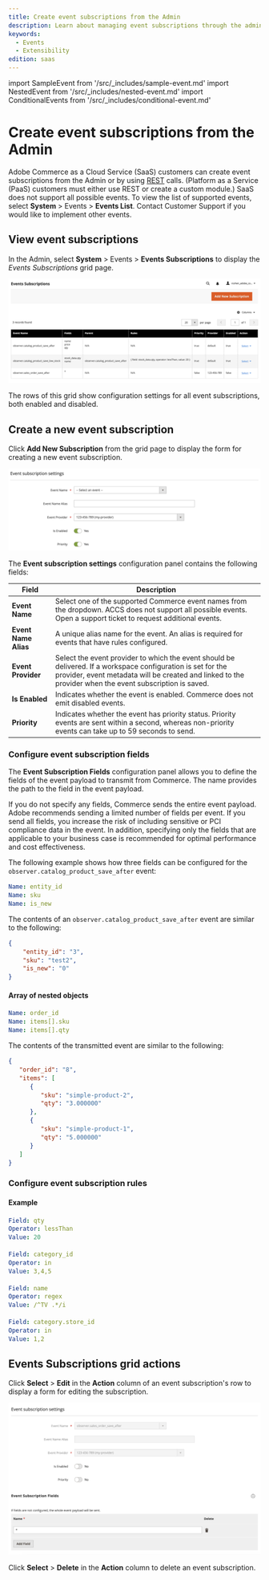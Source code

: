 ```yaml
---
title: Create event subscriptions from the Admin
description: Learn about managing event subscriptions through the admin in Commerce Cloud Service.
keywords:
  - Events
  - Extensibility
edition: saas
---
```


import SampleEvent from '/src/_includes/sample-event.md'
import NestedEvent from '/src/_includes/nested-event.md'
import ConditionalEvents from '/src/_includes/conditional-event.md'

# Create event subscriptions from the Admin

<InlineAlert variant="info" slots="text1" />

Adobe Commerce as a Cloud Service (SaaS) customers can create event subscriptions from the Admin or by using [REST](./api.md) calls. (Platform as a Service (PaaS) customers must either use REST or create a custom module.) SaaS does not support all possible events. To view the list of supported events, select **System** > Events > **Events List**. Contact Customer Support if you would like to implement other events.

## View event subscriptions

In the Admin, select **System** > Events > **Events Subscriptions** to display the _Events Subscriptions_ grid page.

![Events Subscriptions grid page](../_images/events/events-subscriptions-grid.png)

The rows of this grid show configuration settings for all event subscriptions, both enabled and disabled.

## Create a new event subscription

Click **Add New Subscription** from the grid page to display the form for creating a new event subscription.

![New event subscription](../_images/events/event-subscription-settings.png)

The **Event subscription settings** configuration panel contains the following fields:

Field | Description
--- | ---
**Event Name** | Select one of the supported Commerce event names from the dropdown. ACCS does not support all possible events. Open a support ticket to request additional events.
**Event Name Alias** | A unique alias name for the event. An alias is required for events that have rules configured.
**Event Provider** | Select the event provider to which the event should be delivered. If a workspace configuration is set for the provider, event metadata will be created and linked to the provider when the event subscription is saved.
**Is Enabled** | Indicates whether the event is enabled. Commerce does not emit disabled events.
**Priority** | Indicates whether the event has priority status. Priority events are sent within a second, whereas non-priority events can take up to 59 seconds to send.

### Configure event subscription fields

The **Event Subscription Fields** configuration panel allows you to define the fields of the event payload to transmit from Commerce. The name provides the path to the field in the event payload.

<SampleEvent />

<InlineAlert variant="info" slots="text" />

If you do not specify any fields, Commerce sends the entire event payload. Adobe recommends sending a limited number of fields per event. If you send all fields, you increase the risk of including sensitive or PCI compliance data in the event. In addition, specifying only the fields that are applicable to your business case is recommended for optimal performance and cost effectiveness.

The following example shows how three fields can be configured for the `observer.catalog_product_save_after` event:

```yaml
Name: entity_id
Name: sku
Name: is_new
```

The contents of an `observer.catalog_product_save_after` event are similar to the following:

```json
{
    "entity_id": "3",
    "sku": "test2",
    "is_new": "0"
}
```

#### Array of nested objects

<NestedEvent />

```yaml
Name: order_id
Name: items[].sku
Name: items[].qty
```

The contents of the transmitted event are similar to the following:

```json
{
   "order_id": "8",
   "items": [
      {
         "sku": "simple-product-2",
         "qty": "3.000000"
      },
      {
         "sku": "simple-product-1",
         "qty": "5.000000"
      }
   ]
}
```

### Configure event subscription rules

<ConditionalEvents />

#### Example

```yaml
Field: qty
Operator: lessThan
Value: 20

Field: category_id
Operator: in
Value: 3,4,5

Field: name
Operator: regex
Value: /^TV .*/i

Field: category.store_id
Operator: in
Value: 1,2
```

## Events Subscriptions grid actions

Click **Select** > **Edit** in the **Action** column of an event subscription's row to display a form for editing the subscription.

![Edit event subscription](../_images/events/edit-event-subscription.png)

Click **Select** > **Delete** in the **Action** column to delete an event subscription.
